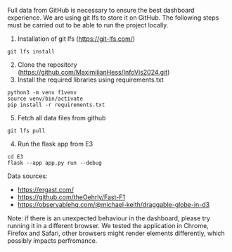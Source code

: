 Full data from GitHub is necessary to ensure the best dashboard experience. We are using git lfs to store it on GitHub. 
The following steps must be carried out to be able to run the project locally.

1. Installation of git lfs (https://git-lfs.com/) 

```
git lfs install
```

2. Clone the repository (https://github.com/MaximilianHess/InfoVis2024.git)
3. Install the required libraries using requirements.txt
```
python3 -m venv f1venv
source venv/bin/activate
pip install -r requirements.txt
```
5. Fetch all data files from github
```
git lfs pull
```
4. Run the flask app from E3
``` 
cd E3
flask --app app.py run --debug 
```

Data sources: 
- https://ergast.com/
- https://github.com/theOehrly/Fast-F1
- https://observablehq.com/@michael-keith/draggable-globe-in-d3

Note: if there is an unexpected behaviour in the dashboard, please try running it in a different browser. We tested the application in Chrome, Firefox and Safari, other browsers might render elements differently, which possibly impacts perfromance. 